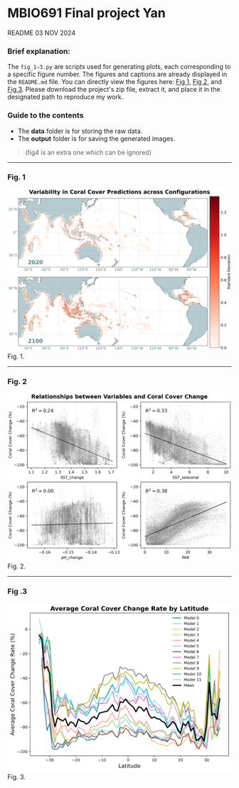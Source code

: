 # MBIO691 Final project Yan
README 03 NOV 2024 

### Brief explanation:
The `fig_1~3.py` are scripts used for generating plots, each corresponding to a specific figure number. The figures and captions are already displayed in the `README.md` file. You can directly view the figures here: [Fig 1](#fig-1), [Fig 2](#fig-2), and [Fig 3](#fig-3). Please download the project's zip file, extract it, and place it in the designated path to reproduce my work. 

### Guide to the contents
- The **data** folder is for storing the raw data. 
- The **output** folder is for saving the generated images. 
> (fig4 is an extra one which can be ignored)

---
### Fig. 1
![Fig1](output/fig1.png)
Fig. 1. 

---
### Fig. 2
![Fig2](output/Fig2.png)
Fig. 2. 

---
### Fig .3
![Fig3](output/Fig3.svg)
Fig. 3. 
